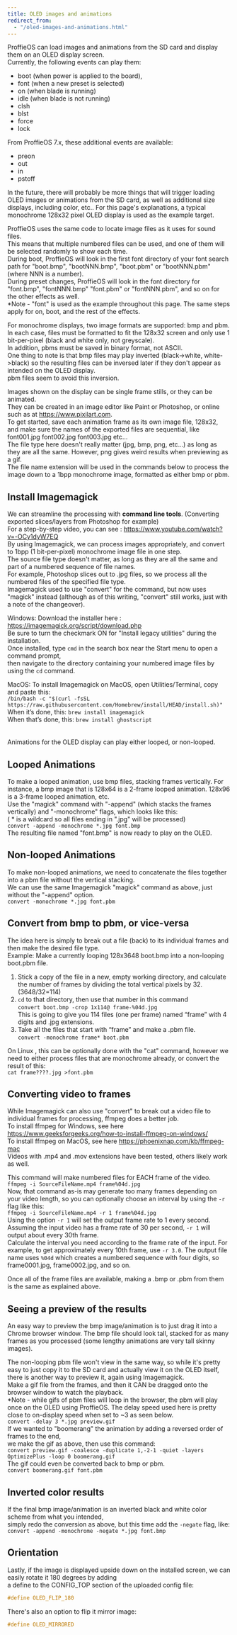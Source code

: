 ```yaml
---
title: OLED images and animations
redirect_from:
  - "/oled-images-and-animations.html"
---
```

ProffieOS can load images and animations from the SD card and display them on an OLED display screen.  
Currently, the following events can play them:  
* boot (when power is applied to the board),  
* font (when a new preset is selected)  
* on (when blade is running)  
* idle (when blade is not running)  
* clsh
* blst
* force
* lock

From ProffieOS 7.x, these additional events are available:
* preon
* out
* in
* pstoff

In the future, there will probably be more things that will trigger loading OLED images or animations from the SD card, as well as additional size displays, including color, etc..
For this page's explanations, a typical monochrome 128x32 pixel OLED display is used as the example target.
   
ProffieOS uses the same code to locate image files as it uses for sound files.  
This means that multiple numbered files can be used, and one of them will be selected randomly to show each time.  
During boot, ProffieOS will look in the first font directory of your font search path for "boot.bmp", "bootNNN.bmp", "boot.pbm" or "bootNNN.pbm" (where NNN is a number).  
During preset changes, ProffieOS will look in the font directory for "font.bmp", "fontNNN.bmp" "font.pbm" or "fontNNN.pbm", and so on for the other effects as well.  
*Note - "font" is used as the example throughout this page. The same steps apply for on, boot, and the rest of the effects.  
 
For monochrome displays, two image formats are supported: bmp and pbm.  In each case, files must be formatted to fit the 128x32 screen and only use 1 bit-per-pixel (black and white only, not greyscale).  
In addition, pbms must be saved in binary format, not ASCII.  
One thing to note is that bmp files may play inverted (black->white, white->black) so the resulting files can be inversed later if they don't appear as intended on the OLED display.  
pbm files seem to avoid this inversion. 

Images shown on the display can be single frame stills, or they can be animated.  
They can be created in an image editor like Paint or Photoshop, or online such as at https://www.pixilart.com.  
To get started, save each animation frame as its own image file, 128x32, and make sure the names of the exported files are sequential, like  
font001.jpg font002.jpg font003.jpg etc...  
The file type here doesn't really matter (jpg, bmp, png, etc...) as long as they are all the same. However, png gives weird results when previewing as a gif.  
The file name extension will be used in the commands below to process the image down to a 1bpp monochrome image, formatted as either bmp or pbm. 

## Install Imagemagick
We can streamline the processing with **command line tools**. (Converting exported slices/layers from Photoshop for example)  
For a step-by-step video, you can see : https://www.youtube.com/watch?v=-OCy1dyW7EQ  
By using Imagemagick, we can process images appropriately, and convert to 1bpp (1 bit-per-pixel) monochrome image file in one step.  
The source file type doesn't matter, as long as they are all the same and part of a numbered sequence of file names.  
For example, Photoshop slices out to .jpg files, so we process all the numbered files of the specified file type.  
Imagemagick used to use "convert" for the command, but now uses "magick" instead (although as of this writing, "convert" still works, just with a note of the changeover).  
 
Windows: Download the installer here : https://imagemagick.org/script/download.php  
Be sure to turn the checkmark ON for "Install legacy utilities" during the installation.  
Once installed, type `cmd` in the search box near the Start menu to open a command prompt,  
then navigate to the directory containing your numbered image files by using the `cd` command.  

MacOS: To install Imagemagick on MacOS, open Utilities/Terminal, copy and paste this:  
`/bin/bash -c "$(curl -fsSL https://raw.githubusercontent.com/Homebrew/install/HEAD/install.sh)"`  
When it’s done, this: `brew install imagemagick`  
When that’s done, this: `brew install ghostscript`   
<br/>
<br/>
Animations for the OLED display can play either looped, or non-looped.  

## Looped Animations  
To make a looped animation, use bmp files, stacking frames vertically. For instance, a bmp image that is 128x64 is a 2-frame looped animation. 128x96 is a 3-frame looped animation, etc.  
Use the "magick" command with "-append" (which stacks the frames vertically) and "-monochrome" flags, which looks like this:  
( * is a wildcard so all files ending in ".jpg" will be processed)  
`convert -append -monochrome *.jpg font.bmp`  
The resulting file named "font.bmp" is now ready to play on the OLED.  
   
## Non-looped Animations  
To make non-looped animations, we need to concatenate the files together into a pbm file without the vertical stacking.  
We can use the same Imagemagick "magick" command as above, just without the "-append" option.  
`convert -monochrome *.jpg font.pbm`

## Convert from bmp to pbm, or vice-versa
The idea here is simply to break out a file (back) to its individual frames and then make the desired file type.  
Example: Make a currently looping 128x3648 boot.bmp into a non-looping boot.pbm file.

1. Stick a copy of the file in a new, empty working directory, and calculate the number of frames by dividing the total vertical pixels by 32. (3648/32=114)  
2. `cd` to that directory, then use that number in this command  
`convert boot.bmp -crop 1x114@ frame-%04d.jpg`  
This is going to give you 114 files (one per frame) named “frame” with 4 digits and .jpg extensions.  
3. Take all the files that start with “frame” and make a .pbm file.  
`convert -monochrome frame* boot.pbm`  

On Linux , this can be optionally done with the "cat" command, however we need to either process files that are monochrome already, or convert the result of this:  
`cat frame????.jpg >font.pbm`


## Converting video to frames
While Imagemagick can also use "convert" to break out a video file to individual frames for processing, ffmpeg does a better job.  
To install ffmpeg for Windows, see here https://www.geeksforgeeks.org/how-to-install-ffmpeg-on-windows/  
To install ffmpeg on MacOS, see here https://phoenixnap.com/kb/ffmpeg-mac  
Videos with .mp4 and .mov extensions have been tested, others likely work as well.  

This command will make numbered files for EACH frame of the video.  
`ffmpeg -i SourceFileName.mp4 frame%04d.jpg`  
Now, that command as-is may generate too many frames depending on your video length, so you can optionally choose an interval by using the `-r` flag like this:  
`ffmpeg -i SourceFileName.mp4 -r 1 frame%04d.jpg`  
Using the option `-r 1` will set the output frame rate to 1 every second. Assuming the input video has a frame rate of 30 per second, `-r 1` will output about every 30th frame.  
Calculate the interval you need according to the frame rate of the input. For example, to get approximately every 10th frame, use `-r 3.0`.
The output file name uses `%04d` which creates a numbered sequence with four digits, so frame0001.jpg, frame0002.jpg, and so on.

Once all of the frame files are available, making a .bmp or .pbm from them is the same as explained above.


## Seeing a preview of the results 
An easy way to preview the bmp image/animation is to just drag it into a Chrome browser window.
The bmp file should look tall, stacked for as many frames as you processed (some lengthy animations are very tall skinny images).  
  
The non-looping pbm file won't view in the same way, so while it's pretty easy to just copy it to the SD card and actually view it on the OLED itself, there is another way to preview it, again using Imagemagick.  
Make a gif file from the frames, and then it CAN be dragged onto the browser window to watch the playback.  
*Note - while gifs of pbm files will loop in the browser, the pbm will play once on the OLED using ProffieOS.
The delay speed used here is pretty close to on-display speed when set to ~3 as seen below.  
`convert -delay 3 *.jpg preview.gif`  
If we wanted to "boomerang" the animation by adding a reversed order of frames to the end,   
we make the gif as above, then use this command:  
`convert preview.gif -coalesce -duplicate 1,-2-1 -quiet -layers OptimizePlus -loop 0 boomerang.gif`  
The gif could even be converted back to bmp or pbm.  
`convert boomerang.gif font.pbm`


## Inverted color results
If the final bmp image/animation is an inverted black and white color scheme from what you intended,  
simply redo the conversion as above, but this time add the `-negate` flag, like:  
`convert -append -monochrome -negate *.jpg font.bmp`

## Orientation
Lastly, if the image is displayed upside down on the installed screen, we can easily rotate it 180 degrees by adding  
a define to the CONFIG_TOP section of the uploaded config file:  
```cpp
#define OLED_FLIP_180
```
There's also an option to flip it mirror image:  
```cpp
#define OLED_MIRRORED
```
